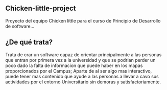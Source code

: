 ## Chicken-little-project

Proyecto del equipo Chicken little para el curso de Principio de Desarrollo de software...

## ¿De qué trata?

Trata de crar un software capaz de orientar principalmente a las personas que entran por primera vez a la universidad y que se podrian perder un poco dado la falta de informacion que puede haber en los mapas proporcionados por el Campus; Aparte de al ser algo mas interactivo, puede tener mas contenido que ayude a las personas a llevar a cavo sus actividades por el entorno Universitario sin demoras y satisfactoriamente.
